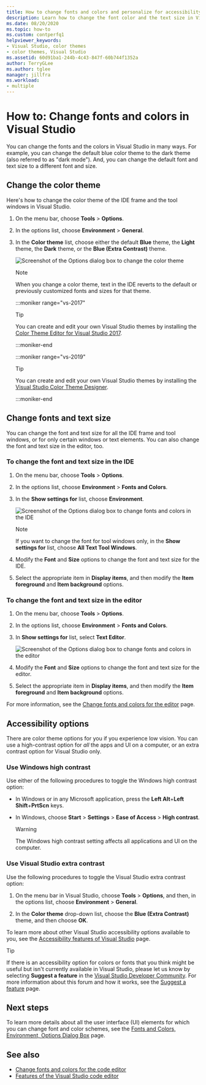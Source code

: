 ```yaml
---
title: How to change fonts and colors and personalize for accessibility
description: Learn how to change the font color and the text size in Visual Studio, and how to select contrast options for accessibility concerns.
ms.date: 08/20/2020
ms.topic: how-to
ms.custom: contperfq1
helpviewer_keywords:
- Visual Studio, color themes
- color themes, Visual Studio
ms.assetid: 60d91ba1-244b-4c43-847f-60b744f1352a
author: TerryGLee
ms.author: tglee
manager: jillfra
ms.workload:
- multiple
---
```

# How to: Change fonts and colors in Visual Studio

You can change the fonts and the colors in Visual Studio in many ways. For example, you can change the default blue color theme to the dark theme (also referred to as "dark mode"). And, you can change the default font and text size to a different font and size.

## Change the color theme

Here's how to change the color theme of the IDE frame and the tool windows in Visual Studio.

1. On the menu bar, choose **Tools** > **Options**.

1. In the options list, choose **Environment** > **General**.

1. In the **Color theme** list, choose either the default **Blue** theme, the **Light** theme, the **Dark** theme, or the **Blue (Extra Contrast)** theme.

   ![Screenshot of the Options dialog box to change the color theme](media/fonts-colors-theme.png "Screenshot of the Options dialog box that you can use to change the color theme")

    > [!NOTE]
    > When you change a color theme, text in the IDE reverts to the default or previously customized fonts and sizes for that theme.

    :::moniker range="vs-2017"

    > [!TIP]
    > You can create and edit your own Visual Studio themes by installing the [Color Theme Editor for Visual Studio 2017](https://marketplace.visualstudio.com/items?itemName=VisualStudioPlatformTeam.VisualStudio2017ColorThemeEditor).

    :::moniker-end

    :::moniker range="vs-2019"

    > [!TIP]
    > You can create and edit your own Visual Studio themes by installing the [Visual Studio Color Theme Designer](https://marketplace.visualstudio.com/items?itemName=ms-madsk.ColorThemeDesigner).

    :::moniker-end

## Change fonts and text size

You can change the font and text size for all the IDE frame and tool windows, or for only certain windows or text elements. You can also change the font and text size in the editor, too.

### To change the font and text size in the IDE

1. On the menu bar, choose **Tools** > **Options**.

1. In the options list, choose **Environment** > **Fonts and Colors**.

1. In the **Show settings for** list, choose **Environment**.

   ![Screenshot of the Options dialog box to change fonts and colors in the IDE](media/fonts-colors-environment.png "Screenshot of the Options dialog box to change fonts and colors in the IDE")

    > [!NOTE]
    > If you want to change the font for tool windows only, in the **Show settings for** list, choose **All Text Tool Windows**.

1. Modify the **Font** and **Size** options to change the font and text size for the IDE.

1. Select the appropriate item in **Display items**, and then modify the **Item foreground** and **Item background** options.

### To change the font and text size in the editor

1. On the menu bar, choose **Tools** > **Options**.

1. In the options list, choose **Environment** > **Fonts and Colors**.

1. In **Show settings for** list, select **Text Editor**.

   ![Screenshot of the Options dialog box to change fonts and colors in the editor](media/fonts-colors-text-editor.png "Screenshot of the Options dialog box to change the fonts and colors in the editor")

1. Modify the **Font** and **Size** options to change the font and text size for the editor.

1. Select the appropriate item in **Display items**, and then modify the **Item foreground** and **Item background** options.

For more information, see the [Change fonts and colors for the editor](../ide/reference/how-to-change-fonts-and-colors-in-the-editor.md) page.

## Accessibility options

There are color theme options for you if you experience low vision. You can use a high-contrast option for *all* the apps and UI on a computer, or an extra contrast option for Visual Studio only.

### Use Windows high contrast

Use either of the following procedures to toggle the Windows high contrast option:

- In Windows or in any Microsoft application, press the **Left Alt**+**Left Shift**+**PrtScn** keys.

- In Windows, choose **Start** > **Settings** > **Ease of Access** > **High contrast**.

    > [!WARNING]
    > The Windows high contrast setting affects all applications and UI on the computer.

### Use Visual Studio extra contrast

Use the following procedures to toggle the Visual Studio extra contrast option:

1. On the menu bar in Visual Studio, choose **Tools** > **Options**, and then, in the options list, choose **Environment** > **General**.

1. In the **Color theme** drop-down list, choose the **Blue (Extra Contrast)** theme, and then choose **OK**.

To learn more about other Visual Studio accessibility options available to you, see the [Accessibility features of Visual Studio](../ide/reference/accessibility-features-of-visual-studio.md) page.

> [!TIP]
> If there is an accessibility option for colors or fonts that you think might be useful but isn't currently available in Visual Studio, please let us know by selecting **Suggest a feature** in the [Visual Studio Developer Community](https://developercommunity.visualstudio.com/). For more information about this forum and how it works, see the [Suggest a feature](../ide/suggest-a-feature.md) page.

## Next steps

To learn more details about all the user interface (UI) elements for which you can change font and color schemes, see the [Fonts and Colors, Environment, Options Dialog Box](../ide/reference/fonts-and-colors-environment-options-dialog-box.md) page.

## See also

- [Change fonts and colors for the code editor](../ide/reference/how-to-change-fonts-and-colors-in-the-editor.md)
- [Features of the Visual Studio code editor](../ide/writing-code-in-the-code-and-text-editor.md)